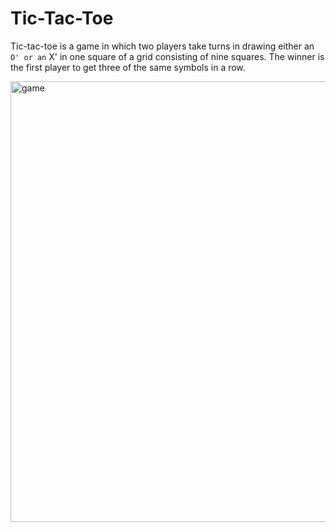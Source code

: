 # Tic-Tac-Toe
 Tic-tac-toe is a game in which two players take turns in drawing either an ` O' or an ` X' in one square of a grid consisting of nine squares. The winner is the first player to get three of the same symbols in a row.



<img width="705" alt="game" src="https://github.com/Nilufar-B/Tic-Tac-Toe/assets/112411542/1cde7c96-a3b8-4037-aa60-123b4fadd1aa">
